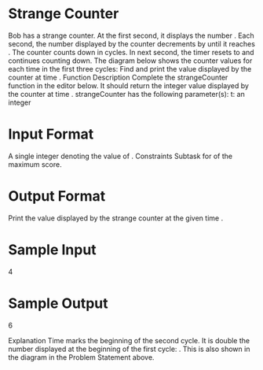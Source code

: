 # Strange Counter

Bob has a strange counter. At the first second, it displays the number . Each second, the number
displayed by the counter decrements by until it reaches .
The counter counts down in cycles. In next second, the timer resets to
and continues counting down. The diagram below shows the
counter values for each time in the first three cycles:
Find and print the value displayed by the counter at time .
Function Description
Complete the strangeCounter function in the editor below. It should return the integer value displayed by
the counter at time .
strangeCounter has the following parameter(s):
t: an integer

# Input Format

A single integer denoting the value of .
Constraints
Subtask
for of the maximum score.

# Output Format

Print the value displayed by the strange counter at the given time .

# Sample Input

4

# Sample Output

6

Explanation
Time marks the beginning of the second cycle. It is double the number displayed at the beginning of
the first cycle: . This is also shown in the diagram in the Problem Statement above.